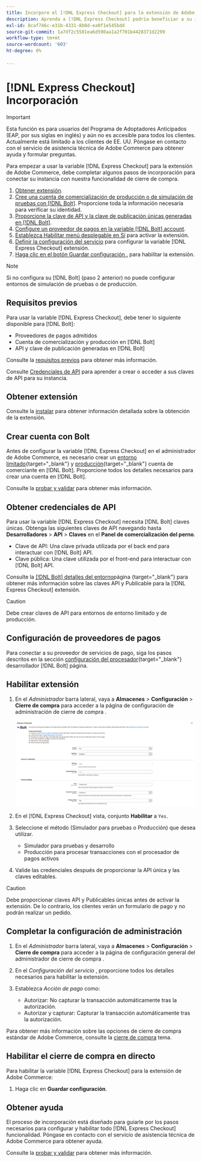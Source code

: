 ```yaml
---
title: Incorpore el [!DNL Express Checkout] para la extensión de Adobe Commerce
description: Aprenda a [!DNL Express Checkout] podría beneficiar a su instancia de Adobe Commerce y cómo incorporar y configurar correctamente la extensión.
exl-id: 8caf746c-e31b-4331-8b0d-ea0f1e545bdd
source-git-commit: 1a7df2c5581ea6d590aa1a2f701b4428371d2299
workflow-type: tm+mt
source-wordcount: '603'
ht-degree: 0%

---
```


# [!DNL Express Checkout] Incorporación

>[!IMPORTANT]
>
> Esta función es para usuarios del Programa de Adoptadores Anticipados (EAP, por sus siglas en inglés) y aún no es accesible para todos los clientes. Actualmente está limitado a los clientes de EE. UU. Póngase en contacto con el servicio de asistencia técnica de Adobe Commerce para obtener ayuda y formular preguntas.

Para empezar a usar la variable [!DNL Express Checkout] para la extensión de Adobe Commerce, debe completar algunos pasos de incorporación para conectar su instancia con nuestra funcionalidad de cierre de compra.

1. [Obtener extensión](#get-extension).
1. [Cree una cuenta de comercialización de producción o de simulación de pruebas con [!DNL Bolt]](#create-account-with-bolt). Proporcione toda la información necesaria para verificar su identidad.
1. [Proporcione la clave de API y la clave de publicación únicas generadas en [!DNL Bolt]](#obtain-api-credentials).
1. [Configure un proveedor de pagos en la variable [!DNL Bolt] account](#configure-payment-providers).
1. [Establezca Habilitar menú desplegable en Sí](#enable-extension) para activar la extensión.
1. [Definir la configuración del servicio](#complete-admin-configuration) para configurar la variable [!DNL Express Checkout] extensión.
1. [Haga clic en el botón Guardar configuración .](#enable-live-express-checkout) para habilitar la extensión.

>[!NOTE]
>
> Si no configura su [!DNL Bolt] (paso 2 anterior) no puede configurar entornos de simulación de pruebas o de producción.

## Requisitos previos

Para usar la variable [!DNL Express Checkout], debe tener lo siguiente disponible para [!DNL Bolt]:

- Proveedores de pagos admitidos
- Cuenta de comercialización y producción en [!DNL Bolt]
- API y clave de publicación generadas en [!DNL Bolt]

Consulte la [requisitos previos](../express-checkout/prerequisites.md) para obtener más información.

Consulte [Credenciales de API](#obtain-api-credentials) para aprender a crear o acceder a sus claves de API para su instancia.

## Obtener extensión

Consulte la [instalar](../express-checkout/install.md) para obtener información detallada sobre la obtención de la extensión.

## Crear cuenta con Bolt

Antes de configurar la variable [!DNL Express Checkout] en el administrador de Adobe Commerce, es necesario crear un [entorno limitado](https://merchant-sandbox.bolt.com/register){target=&quot;_blank&quot;} y [producción](https://merchant.bolt.com/register){target=&quot;_blank&quot;} cuenta de comerciante en [!DNL Bolt]. Proporcione todos los detalles necesarios para crear una cuenta en [!DNL Bolt].

Consulte la [probar y validar](../express-checkout/testing.md) para obtener más información.

## Obtener credenciales de API

Para usar la variable [!DNL Express Checkout] necesita [!DNL Bolt] claves únicas. Obtenga las siguientes claves de API navegando hasta **Desarrolladores** > **API** > **Claves** en el **Panel de comercialización del perno**.

- Clave de API: Una clave privada utilizada por el back end para interactuar con [!DNL Bolt] API.
- Clave pública: Una clave utilizada por el front-end para interactuar con [!DNL Bolt] API.

Consulte la [[!DNL Bolt] detalles del entorno](https://help.bolt.com/developers/references/environment-details/#about-keys)página {target=&quot;_blank&quot;} para obtener más información sobre las claves API y Publicable para la [!DNL Express Checkout] extensión.

>[!CAUTION]
>
> Debe crear claves de API para entornos de entorno limitado y de producción.

## Configuración de proveedores de pagos

Para conectar a su proveedor de servicios de pago, siga los pasos descritos en la sección [configuración del procesador](https://help.bolt.com/integrations/adobe-express-checkout/set-up/){target=&quot;_blank&quot;} desarrollador [!DNL Bolt] página.

## Habilitar extensión

1. En el _Administrador_ barra lateral, vaya a **Almacenes** > **Configuración** > **Cierre de compra** para acceder a la página de configuración de administración de cierre de compra .

   ![Cierre de compra exprés](assets/admin-view.png)

1. En el [!DNL Express Checkout] vista, conjunto **Habilitar** a `Yes`.
1. Seleccione el método (Simulador para pruebas o Producción) que desea utilizar.

   - Simulador para pruebas y desarrollo
   - Producción para procesar transacciones con el procesador de pagos activos

1. Valide las credenciales después de proporcionar la API única y las claves editables.

>[!CAUTION]
>
> Debe proporcionar claves API y Publicables únicas antes de activar la extensión. De lo contrario, los clientes verán un formulario de pago y no podrán realizar un pedido.

## Completar la configuración de administración

1. En el _Administrador_ barra lateral, vaya a **Almacenes** > **Configuración** > **Cierre de compra** para acceder a la página de configuración general del administrador de cierre de compra .
1. En el _Configuración del servicio_ , proporcione todos los detalles necesarios para habilitar la extensión.
1. Establezca _Acción de pago_ como:

   - Autorizar: No capturar la transacción automáticamente tras la autorización.
   - Autorizar y capturar: Capturar la transacción automáticamente tras la autorización.

Para obtener más información sobre las opciones de cierre de compra estándar de Adobe Commerce, consulte la [cierre de compra](https://docs.magento.com/user-guide/configuration/sales/checkout.html) tema.

## Habilitar el cierre de compra en directo

Para habilitar la variable [!DNL Express Checkout] para la extensión de Adobe Commerce:

1. Haga clic en **Guardar configuración**.

## Obtener ayuda

El proceso de incorporación está diseñado para guiarle por los pasos necesarios para configurar y habilitar todo [!DNL Express Checkout] funcionalidad. Póngase en contacto con el servicio de asistencia técnica de Adobe Commerce para obtener ayuda.

Consulte la [probar y validar](../express-checkout/testing.md) para obtener más información.
